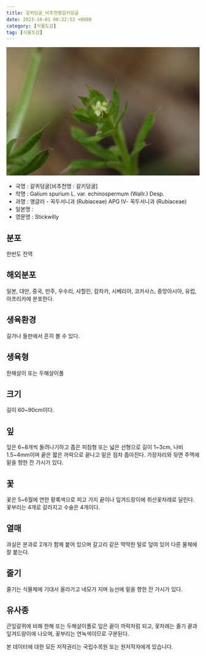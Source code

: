 ```yaml
---
title: 갈퀴덩굴_비추천명갈키덩굴
date: 2023-10-01 00:22:53 +0800
category: [식물도감]
tag: [식물도감]
---
```




![갈퀴덩굴[비추천명 : 갈키덩굴]](/assets/img/fileUpload/plants/basic/Rubiaceae/Galium/18058/18058_1_th2.jpg)
- 국명 : 갈퀴덩굴[비추천명 : 갈키덩굴]
- 학명 : Galium spurium L. var. echinospermum (Wallr.) Desp.
- 과명 : 앵글러 - 꼭두서니과 (Rubiaceae) APG Ⅳ- 꼭두서니과 (Rubiaceae)
- 일본명 : 
- 영문명 : Stickwilly


## 분포
한반도 전역
## 해외분포
일본, 대만, 중국, 만주, 우수리, 사할린, 캄차카, 시베리아, 코카사스, 중앙아시아, 유럽, 아프리카에 분포한다.
## 생육환경
길가나 들판에서 흔히 볼 수 있다.
## 생육형
한해살이 또는 두해살이풀
## 크기
길이 60~90cm이다.
## 잎
잎은 6~8개씩 돌려나기하고 좁은 피침형 또는 넓은 선형으로 길이 1~3cm, 나비 1.5~4mm이며 끝은 짧은 까락으로 끝나고 밑은 점차 좁아진다. 가장자리와 뒷면 주맥에 밑을 향한 잔 가시가 있다.
## 꽃
꽃은 5~6월에 연한 황록색으로 피고 가지 끝이나 잎겨드랑이에 취산꽃차례로 달린다. 꽃부리는 4개로 갈라지고 수술은 4개이다.
## 열매
과실은 분과로 2개가 함께 붙어 있으며 갈고리 같은 딱딱한 털로 덮여 있어 다른 물체에 잘 붙는다.
## 줄기
줄기는 식물체에 기대서 올라가고 네모가 지며 능선에 밑을 향한 잔 가시가 있다.
## 유사종
큰잎갈퀴에 비해 한해 또는 두해살이풀로 잎은 끝이 까락처럼 되고, 꽃차례는 줄기 끝과 잎겨드랑이에 나오며, 꽃부리는 연녹색이므로 구분된다. 






본 데이터에 대한 모든 저작권리는 국립수목원 또는 원저작자에게 있습니다.
